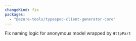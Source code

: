 ```yaml
---
changeKind: fix
packages:
  - "@azure-tools/typespec-client-generator-core"
---
```


Fix naming logic for anonymous model wrapped by `HttpPart`